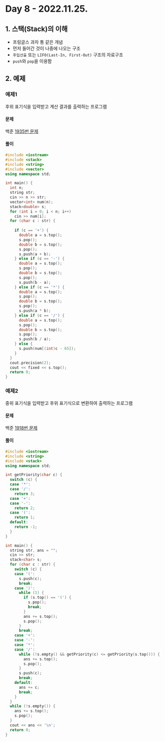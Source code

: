 # Day 8 - 2022.11.25.

## 1. 스택(Stack)의 이해
- 프링글스 과자 통 같은 개념
- 먼저 들어간 것이 나중에 나오는 구조
- `후입선출` 또는 `LIFO(Last-In, First-Out)` 구조의 자료구조
- `push`와 `pop`을 이용함

## 2. 예제
### 예제1
후위 표기식을 입력받고 계산 결과를 출력하는 프로그램
#### 문제
백준 [1935번 문제](https://www.acmicpc.net/problem/1935)
#### 풀이
```c++
#include <iostream>
#include <stack>
#include <string>
#include <vector>
using namespace std;

int main() {
  int n;
  string str;
  cin >> n >> str;
  vector<int> num(n);
  stack<double> s;
  for (int i = 0; i < n; i++)
    cin >> num[i];
  for (char c : str) {
    
    if (c == '+') {
      double a = s.top();
      s.pop();
      double b = s.top();
      s.pop();
      s.push(a + b);
    } else if (c == '-') {
      double a = s.top();
      s.pop();
      double b = s.top();
      s.pop();
      s.push(b - a);
    } else if (c == '*') {
      double a = s.top();
      s.pop();
      double b = s.top();
      s.pop();
      s.push(a * b);
    } else if (c == '/') {
      double a = s.top();
      s.pop();
      double b = s.top();
      s.pop();
      s.push(b / a);
    } else {
      s.push(num[(int)c - 65]);
    }
  }
  cout.precision(2);
  cout << fixed << s.top();
  return 0;
}
```

### 예제2
중위 표기식을 입력받고 후위 표기식으로 변환하여 출력하는 프로그램
#### 문제
백준 [1918번 문제](https://www.acmicpc.net/problem/1918)
#### 풀이
```c++
#include <iostream>
#include <string>
#include <stack>
using namespace std;

int getPriority(char c) {
  switch (c) {
  case '*':
  case '/':
    return 3;
  case '+':
  case '-':
    return 2;
  case '(':
    return 1;
  default:
    return -1;
  }
}

int main() {
  string str, ans = "";
  cin >> str;
  stack<char> s;
  for (char c : str) {
    switch (c) {
    case '(':
      s.push(c);
      break;
    case ')':
      while (1) {
        if (s.top() == '(') {
          s.pop();
          break;
        }
        ans += s.top();
        s.pop();
      }
      break;
    case '+':
    case '-':
    case '*':
    case '/':
      while (!s.empty() && getPriority(c) <= getPriority(s.top())) {
        ans += s.top();
        s.pop();
      }
      s.push(c);
      break;
    default:
      ans += c;
      break;
    }
  }
  while (!s.empty()) {
    ans += s.top();
    s.pop();
  }
  cout << ans << '\n';
  return 0;
}
```